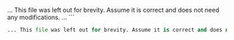 ... This file was left out for brevity. Assume it is correct and does not need any modifications. ...
\`\`\`

```python file="python/app.py"
... This file was left out for brevity. Assume it is correct and does not need any modifications. ...
